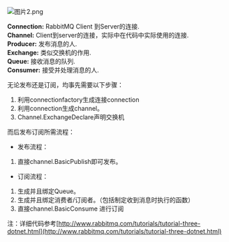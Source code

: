 ![图片2.png](.attachments/图片2-04229592-8bd6-4c80-8045-44ea3f29d89d.png)


**Connection:** RabbitMQ Client 到Server的连接.  
**Channel:** Client到server的连接，实际中在代码中实际使用的连接.  
**Producer:** 发布消息的人.  
**Exchange:** 类似交换机的作用.  
**Queue:** 接收消息的队列.  
**Consumer:** 接受并处理消息的人.  

无论发布还是订阅，均事先需要以下步骤：
1. 利用connectionfactory生成连接connection
2. 利用connection生成channel。
3. Channel.ExchangeDeclare声明交换机

而后发布订阅所需流程：

- 发布流程：
1. 直接channel.BasicPublish即可发布。

- 订阅流程：
1. 生成并且绑定Queue。
2. 生成并且绑定消费者/订阅者。（包括制定收到消息时执行的函数）
3. 直接channel.BasicConsume 进行订阅


注：详细代码参考[http://www.rabbitmq.com/tutorials/tutorial-three-dotnet.html](http://www.rabbitmq.com/tutorials/tutorial-three-dotnet.html)
